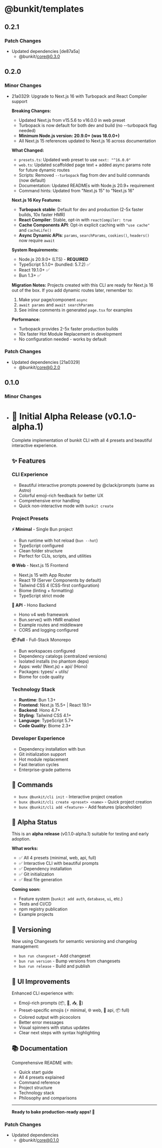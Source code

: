 # @bunkit/templates

## 0.2.1

### Patch Changes

- Updated dependencies [de87a5a]
  - @bunkit/core@0.3.0

## 0.2.0

### Minor Changes

- 21a0329: Upgrade to Next.js 16 with Turbopack and React Compiler support

  **Breaking Changes:**

  - Updated Next.js from v15.5.6 to v16.0.0 in web preset
  - Turbopack is now default for both dev and build (no --turbopack flag needed)
  - **Minimum Node.js version: 20.9.0+ (was 18.0.0+)**
  - All Next.js 15 references updated to Next.js 16 across documentation

  **What Changed:**

  - `presets.ts`: Updated web preset to use `next: "^16.0.0"`
  - `web.ts`: Updated scaffolded page text + added async params note for future dynamic routes
  - Scripts: Removed `--turbopack` flag from dev and build commands (now default)
  - Documentation: Updated READMEs with Node.js 20.9+ requirement
  - Command hints: Updated from "Next.js 15" to "Next.js 16"

  **Next.js 16 Key Features:**

  - **Turbopack stable**: Default for dev and production (2-5x faster builds, 10x faster HMR)
  - **React Compiler**: Stable, opt-in with `reactCompiler: true`
  - **Cache Components API**: Opt-in explicit caching with `"use cache"` and `cacheLife()`
  - **Async Dynamic APIs**: `params`, `searchParams`, `cookies()`, `headers()` now require `await`

  **System Requirements:**

  - Node.js 20.9.0+ (LTS) - **REQUIRED**
  - TypeScript 5.1.0+ (bundled: 5.7.2) ✅
  - React 19.1.0+ ✅
  - Bun 1.3+ ✅

  **Migration Notes:**
  Projects created with this CLI are ready for Next.js 16 out of the box. If you add dynamic routes later, remember to:

  1. Make your page/component `async`
  2. `await params` and `await searchParams`
  3. See inline comments in generated `page.tsx` for examples

  **Performance:**

  - Turbopack provides 2-5x faster production builds
  - 10x faster Hot Module Replacement in development
  - No configuration needed - works by default

### Patch Changes

- Updated dependencies [21a0329]
  - @bunkit/core@0.2.0

## 0.1.0

### Minor Changes

- # 🍞 Initial Alpha Release (v0.1.0-alpha.1)

  Complete implementation of bunkit CLI with all 4 presets and beautiful interactive experience.

  ## ✨ Features

  ### CLI Experience

  - Beautiful interactive prompts powered by @clack/prompts (same as Astro)
  - Colorful emoji-rich feedback for better UX
  - Comprehensive error handling
  - Quick non-interactive mode with `bunkit create`

  ### Project Presets

  **⚡ Minimal** - Single Bun project

  - Bun runtime with hot reload (`bun --hot`)
  - TypeScript configured
  - Clean folder structure
  - Perfect for CLIs, scripts, and utilities

  **🌐 Web** - Next.js 15 Frontend

  - Next.js 15 with App Router
  - React 19 (Server Components by default)
  - Tailwind CSS 4 (CSS-first configuration)
  - Biome (linting + formatting)
  - TypeScript strict mode

  **🚀 API** - Hono Backend

  - Hono v4 web framework
  - Bun.serve() with HMR enabled
  - Example routes and middleware
  - CORS and logging configured

  **📦 Full** - Full-Stack Monorepo

  - Bun workspaces configured
  - Dependency catalogs (centralized versions)
  - Isolated installs (no phantom deps)
  - Apps: web/ (Next.js) + api/ (Hono)
  - Packages: types/ + utils/
  - Biome for code quality

  ### Technology Stack

  - **Runtime**: Bun 1.3+
  - **Frontend**: Next.js 15.5+ | React 19.1+
  - **Backend**: Hono 4.7+
  - **Styling**: Tailwind CSS 4.1+
  - **Language**: TypeScript 5.7+
  - **Code Quality**: Biome 2.3+

  ### Developer Experience

  - Dependency installation with bun
  - Git initialization support
  - Hot module replacement
  - Fast iteration cycles
  - Enterprise-grade patterns

  ## 🔧 Commands

  - `bunx @bunkit/cli init` - Interactive project creation
  - `bunx @bunkit/cli create <preset> <name>` - Quick project creation
  - `bunx @bunkit/cli add <feature>` - Add features (placeholder)

  ## 🎯 Alpha Status

  This is an **alpha release** (v0.1.0-alpha.1) suitable for testing and early adoption.

  **What works:**

  - ✅ All 4 presets (minimal, web, api, full)
  - ✅ Interactive CLI with beautiful prompts
  - ✅ Dependency installation
  - ✅ Git initialization
  - ✅ Real file generation

  **Coming soon:**

  - Feature system (`bunkit add auth`, `database`, `ui`, etc.)
  - Tests and CI/CD
  - npm registry publication
  - Example projects

  ## 📝 Versioning

  Now using Changesets for semantic versioning and changelog management:

  - `bun run changeset` - Add changeset
  - `bun run version` - Bump versions from changesets
  - `bun run release` - Build and publish

  ## 🎨 UI Improvements

  Enhanced CLI experience with:

  - Emoji-rich prompts (📦, 🎨, 📥, 🔧)
  - Preset-specific emojis (⚡ minimal, 🌐 web, 🚀 api, 📦 full)
  - Colored output with picocolors
  - Better error messages
  - Visual spinners with status updates
  - Clear next steps with syntax highlighting

  ## 📚 Documentation

  Comprehensive README with:

  - Quick start guide
  - All 4 presets explained
  - Command reference
  - Project structure
  - Technology stack
  - Philosophy and comparisons

  ***

  **Ready to bake production-ready apps! 🍞**

### Patch Changes

- Updated dependencies
  - @bunkit/core@0.1.0
